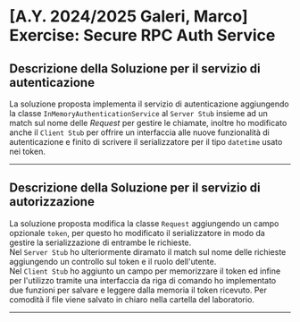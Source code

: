# [A.Y. 2024/2025 Galeri, Marco] Exercise: Secure RPC Auth Service

## Descrizione della Soluzione per il servizio di autenticazione

La soluzione proposta implementa il servizio di autenticazione aggiungendo la classe `InMemoryAuthenticationService` al `Server Stub` insieme ad un match sul nome delle *Request* per gestire le chiamate, inoltre ho modificato anche il `Client Stub` per offrire un interfaccia alle nuove funzionalità di autenticazione e finito di scrivere il serializzatore per il tipo `datetime` usato nei token.


---

## Descrizione della Soluzione per il servizio di autorizzazione

La soluzione proposta modifica la classe `Request` aggiungendo un campo opzionale `token`, per questo ho modificato il serializzatore in modo da gestire la serializzazione di entrambe le richieste.\
Nel `Server Stub` ho ulteriormente diramato il match sul nome delle richieste aggiungendo un controllo sul token e il ruolo dell'utente.\
Nel `Client Stub` ho aggiunto un campo per memorizzare il token ed infine per l'utilizzo tramite una interfaccia da riga di comando ho implementato due funzioni per salvare e leggere dalla memoria il token ricevuto. Per comodità il file viene salvato in chiaro nella cartella del laboratorio.

---
